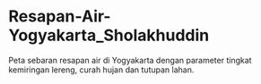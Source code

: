 # Resapan-Air-Yogyakarta_Sholakhuddin
Peta sebaran resapan air di Yogyakarta dengan parameter tingkat kemiringan lereng, curah hujan dan tutupan lahan.
